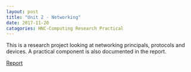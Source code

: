 ```yaml
---
layout: post
title: "Unit 2 - Networking"
date: 2017-11-20
catagories: HNC-Computing Research Practical
---
```


This is a research project looking at networking principals, protocols and devices.  A practical component is also documented in the report.

[Report](https://drive.proton.me/urls/FWWVY8NT4C#4RmIac0ZK0UR)

